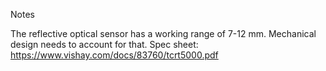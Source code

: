 Notes

The reflective optical sensor has a working range of 7-12 mm. Mechanical design needs to account for that.
Spec sheet: https://www.vishay.com/docs/83760/tcrt5000.pdf

